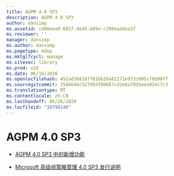 ```yaml
---
title: AGPM 4.0 SP3
description: AGPM 4.0 SP3
author: dansimp
ms.assetid: cd80eea9-601f-4e45-b89e-c3904addee37
ms.reviewer: ''
manager: dansimp
ms.author: dansimp
ms.pagetype: mdop
ms.mktglfcycl: manage
ms.sitesec: library
ms.prod: w10
ms.date: 06/16/2016
ms.openlocfilehash: 452ad368187f81bb26a62271e973c005cf8b00ff
ms.sourcegitcommit: 354664bc527d93f80687cd2eba70d1eea024c7c3
ms.translationtype: MT
ms.contentlocale: zh-CN
ms.lasthandoff: 06/26/2020
ms.locfileid: "10798148"
---
```

# AGPM 4.0 SP3


-   [AGPM 4.0 SP3 中的新增功能](whats-new-in-agpm-40-sp3.md)

-   [Microsoft 高级组策略管理 4.0 SP3 发行说明](release-notes-for-microsoft-advanced-group-policy-management-40-sp3.md)

 

 





